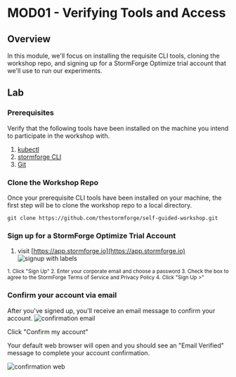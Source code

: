 # MOD01 - Verifying Tools and Access

## Overview
In this module, we'll focus on installing the requisite CLI tools, cloning the workshop repo, and signing up for a StormForge Optimize trial account that we'll use to run our experiments.

## Lab
### Prerequisites
Verify that the following tools have been installed on the machine you intend to participate in the workshop with.
1. [kubectl](https://kubernetes.io/docs/tasks/tools/#kubectl)
2. [stormforge CLI](https://docs.stormforge.io/optimize-pro/getting-started/install/#installing-the-stormforge-command-line-interface)
3. [Git](https://github.com/git-guides/install-git)

### Clone the Workshop Repo
Once your prerequisite CLI tools have been installed on your machine, the first step will be to clone the workshop repo to a local directory.

`git clone https://github.com/thestormforge/self-guided-workshop.git`

### Sign up for a StormForge Optimize Trial Account
1. visit [https://app.stormforge.io](https://app.stormforge.io)
![signup with labels](/self-guided-workshop/Java/Assets/Images/signup-labeled.png)
<sub>
1. Click "Sign Up"
2. Enter your corporate email and choose a password
3. Check the box to agree to the StormForge Terms of Service and Privacy Policy
4. Click "Sign Up >"</sub>

### Confirm your account via email
After you've signed up, you'll receive an email message to confirm your account.
![confirmation email](/self-guided-workshop/Java/Assets/Images/confirmation-email.png)

Click "Confirm my account"

Your default web browser will open and you should see an "Email Verified" message to complete your account confirmation.

![confirmation web](/self-guided-workshop/Java/Assets/Images/confirmation-web.png)








